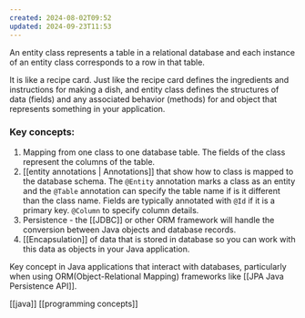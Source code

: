 ```yaml
---
created: 2024-08-02T09:52
updated: 2024-09-23T11:53
---
```

An entity class represents a table in a relational database and each instance of an entity class corresponds to a row in that table. 

It is like a recipe card. Just like the recipe card defines the ingredients and instructions for making a dish, and entity class defines the structures of data (fields) and any associated behavior (methods) for and object that represents something in your application.

### Key concepts:
1. Mapping from one class to one database table. The fields of the class represent the columns of the table. 
2. [[entity annotations | Annotations]] that show how to class is mapped to the database schema. The `@Entity` annotation marks a class as an entity and the `@Table` annotation can specify the table name if is it different than the class name. Fields are typically annotated with `@Id` if it is a primary key. `@Column` to specify column details. 
3. Persistence - the [[JDBC]] or other ORM framework  will handle the conversion between Java objects and database records.
4. [[Encapsulation]] of data that is stored in database so you can work with this data as objects in your Java application. 

Key concept in Java applications that interact with databases, particularly when using ORM(Object-Relational Mapping) frameworks like [[JPA Java Persistence API]].

[[java]]
[[programming concepts]]
